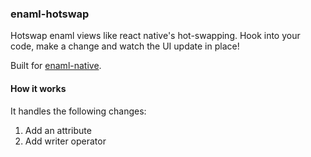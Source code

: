 ### enaml-hotswap

Hotswap enaml views like react native's hot-swapping.  Hook into your code, make a change and watch
the UI update in place!

Built for [enaml-native](https://www.codelv.com/projects/enaml-native/). 


#### How it works

It handles the following changes:

1. Add an attribute
2. Add writer operator